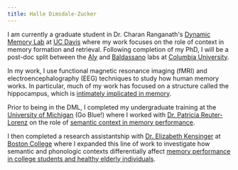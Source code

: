 ```yaml
---
title: Halle Dimsdale-Zucker
---
```


I am currently a graduate student in Dr. Charan Ranganath's [Dynamic Memory
Lab](http://dml.ucdavis.edu/) at [UC Davis](http://psychology.ucdavis.edu/)
where my work focuses on the role of context in memory formation and retrieval.
Following completion of my PhD, I will be a post-doc split between the
[Aly](https://www.alylab.org/) and [Baldassano](https://www.dpmlab.org/)
labs at [Columbia University](https://psychology.columbia.edu/).

In my work, I use functional magnetic resonance imaging (fMRI) and
electroencephalography (EEG) techniques to study how human memory works.
In particular, much of my work has focused on a structure called the hippocampus,
which is [intimately implicated in
memory](http://www.nytimes.com/2008/12/05/us/05hm.html?_r=0).

Prior to being in the DML, I completed my undergraduate training at the
[University of Michigan](http://lsa.umich.edu/psych) (Go Blue!) where I worked
with [Dr. Patricia Reuter-Lorenz](http://parl-lab.psych.lsa.umich.edu/) on the
role of [semantic context in memory
performance](http://deepblue.lib.umich.edu/bitstream/handle/2027.42/77627/hallez.pdf?sequence=1").

I then completed a research assistantship with [Dr. Elizabeth
Kensinger](https://www2.bc.edu/elizabeth-kensinger/) at [Boston
College](http://www.bc.edu/schools/cas/psych.html) where I expanded this line
of work to investigate how semantic and phonologic contexts differentially
affect [memory performance in college students and healthy
elderly individuals](https://s3.amazonaws.com/hrz-website/posters/CogAging2012_FINAL.pdf).
